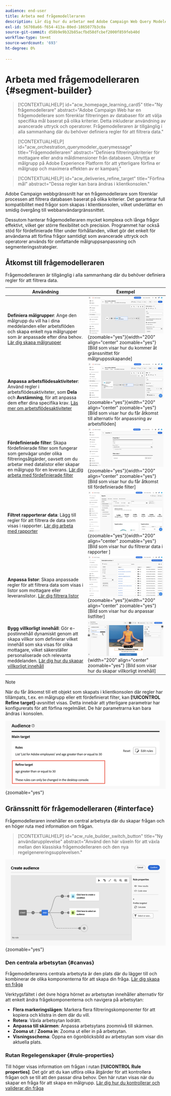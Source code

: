 ```yaml
---
audience: end-user
title: Arbeta med frågemodelleraren
description: Lär dig hur du arbetar med Adobe Campaign Web Query Modeler.
exl-id: 56708a66-f654-413a-80ed-1865077b3c0a
source-git-commit: d58b9e9b32b85acfbd58dfcbef2000f859feb40d
workflow-type: tm+mt
source-wordcount: '693'
ht-degree: 0%

---
```


# Arbeta med frågemodelleraren {#segment-builder}

>[!CONTEXTUALHELP]
>id="acw_homepage_learning_card5"
>title="Ny frågemodellerare"
>abstract="Adobe Campaign Web har en frågemodellerare som förenklar filtreringen av databaser för att välja specifika mål baserat på olika kriterier. Detta inkluderar användning av avancerade uttryck och operatorer. Frågemodelleraren är tillgänglig i alla sammanhang där du behöver definiera regler för att filtrera data."

>[!CONTEXTUALHELP]
>id="acw_orchestration_querymodeler_querymessage"
>title="Frågemodelleraren"
>abstract="Definiera filtreringskriterier för mottagare eller andra måldimensioner från databasen. Utnyttja er målgrupp på Adobe Experience Platform för att ytterligare förfina er målgrupp och maximera effekten av er kampanj."

>[!CONTEXTUALHELP]
>id="acw_deliveries_refine_target"
>title="Förfina mål"
>abstract="Dessa regler kan bara ändras i klientkonsolen."

Adobe Campaign webbgränssnitt har en frågemodellerare som förenklar processen att filtrera databasen baserat på olika kriterier. Det garanterar full kompatibilitet med frågor som skapas i klientkonsolen, vilket underlättar en smidig övergång till webbanvändargränssnittet.

Dessutom hanterar frågemodelleraren mycket komplexa och långa frågor effektivt, vilket ger större flexibilitet och precision. Programmet har också stöd för fördefinierade filter under förhållanden, vilket gör det enkelt för användarna att förfina frågor samtidigt som avancerade uttryck och operatorer används för omfattande målgruppsanpassning och segmenteringsstrategier.

## Åtkomst till frågemodelleraren

Frågemodelleraren är tillgänglig i alla sammanhang där du behöver definiera regler för att filtrera data.

| Användning | Exempel |
|  ---  |  ---  |
| **Definiera målgrupper**: Ange den målgrupp du vill ha i dina meddelanden eller arbetsflöden och skapa enkelt nya målgrupper som är anpassade efter dina behov. [Lär dig skapa målgrupper](../audience/one-time-audience.md) | ![](assets/access-audience.png){zoomable="yes"}{width="200" align="center" zoomable="yes"} [Bild som visar hur du kommer åt gränssnittet för målgruppsskapande] |
| **Anpassa arbetsflödesaktiviteter**: Använd regler i arbetsflödesaktiviteter, som **Dela** och **Avstämning**, för att anpassa dem efter dina specifika krav. [Läs mer om arbetsflödesaktiviteter](../workflows/activities/about-activities.md) | ![](assets/access-workflow.png){zoomable="yes"}{width="200" align="center" zoomable="yes"} [Bild som visar hur du får åtkomst till alternativ för anpassning av arbetsflöden] |
| **Fördefinierade filter**: Skapa fördefinierade filter som fungerar som genvägar under olika filtreringsåtgärder, oavsett om du arbetar med datalistor eller skapar en målgrupp för en leverans. [Lär dig arbeta med fördefinierade filter](../get-started/predefined-filters.md) | ![](assets/access-predefined-filter.png){zoomable="yes"}{width="200" align="center" zoomable="yes"} [Bild som visar hur du får åtkomst till fördefinierade filter] |
| **Filtret rapporterar data**: Lägg till regler för att filtrera de data som visas i rapporter. [Lär dig arbeta med rapporter](../reporting/gs-reports.md) | ![](assets/access-reports.png){zoomable="yes"}{width="200" align="center" zoomable="yes"} [Bild som visar hur du filtrerar data i rapporter ] |
| **Anpassa listor**: Skapa anpassade regler för att filtrera data som visas i listor som mottagare eller leveranslistor. [Lär dig filtrera listor](../get-started/list-filters.md#list-built-in-filters) | ![](assets/access-lists.png){zoomable="yes"}{width="200" align="center" zoomable="yes"} [Bild som visar hur du anpassar listfilter] |
| **Bygg villkorligt innehåll**: Gör e-postinnehåll dynamiskt genom att skapa villkor som definierar vilket innehåll som ska visas för olika mottagare, vilket säkerställer personaliserade och relevanta meddelanden. [Lär dig hur du skapar villkorligt innehåll](../personalization/conditions.md) | ![](assets/conditional-content.png){width="200" align="center" zoomable="yes"} [Bild som visar hur du skapar villkorligt innehåll] |

>[!NOTE]
>
>När du får åtkomst till ett objekt som skapats i klientkonsolen där regler har tillämpats, t.ex. en målgrupp eller ett fördefinierat filter, kan **[!UICONTROL Refine target]**-avsnittet visas. Detta innebär att ytterligare parametrar har konfigurerats för att förfina regelmålet. De här parametrarna kan bara ändras i konsolen.
>
>![Bilden visar en varning om förfiningsmål](assets/target-warning.png){zoomable="yes"}

## Gränssnitt för frågemodelleraren {#interface}

Frågemodelleraren innehåller en central arbetsyta där du skapar frågan och en höger ruta med information om frågan.

>[!CONTEXTUALHELP]
>id="acw_rule_builder_switch_button"
>title="Ny användarupplevelse"
>abstract="Använd den här växeln för att växla mellan den klassiska frågemodelleraren och den nya regelgenereringsupplevelsen."

![Bild som visar frågemodelleringsgränssnittet](assets/query-interface.png){zoomable="yes"}

### Den centrala arbetsytan {#canvas}

Frågemodellerarens centrala arbetsyta är den plats där du lägger till och kombinerar de olika komponenterna för att skapa din fråga. [Lär dig skapa en fråga](build-query.md)

Verktygsfältet i det övre högra hörnet av arbetsytan innehåller alternativ för att enkelt ändra frågekomponenterna och navigera på arbetsytan:

* **Flera markeringslägen**: Markera flera filtreringskomponenter för att kopiera och klistra in dem där du vill.
* **Rotera**: Växla arbetsytan lodrätt.
* **Anpassa till skärmen**: Anpassa arbetsytans zoomnivå till skärmen.
* **Zooma ut** / **Zooma in**: Zooma ut eller in på arbetsytan.
* **Visningsschema**: Öppna en ögonblicksbild av arbetsytan som visar din aktuella plats.

### Rutan Regelegenskaper {#rule-properties}

Till höger visas information om frågan i rutan **[!UICONTROL Rule properties]**. Det gör att du kan utföra olika åtgärder för att kontrollera frågan och se till att den passar dina behov. Den här rutan visas när du skapar en fråga för att skapa en målgrupp. [Lär dig hur du kontrollerar och validerar din fråga](build-query.md#check-and-validate-your-query)